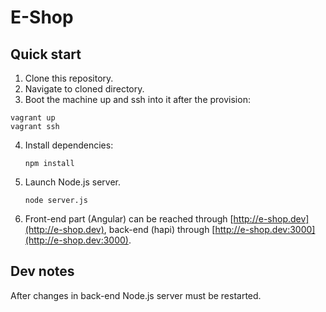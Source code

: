 E-Shop
===

## Quick start

1. Clone this repository.
2. Navigate to cloned directory.
3. Boot the machine up and ssh into it after the provision:

  ```
  vagrant up
  vagrant ssh
  ```
4. Install dependencies:
    ```
    npm install
    ```
5. Launch Node.js server.
    ```
    node server.js
    ```
6. Front-end part (Angular) can be reached through [http://e-shop.dev](http://e-shop.dev), back-end (hapi) through [http://e-shop.dev:3000](http://e-shop.dev:3000).
## Dev notes
After changes in back-end Node.js server must be restarted.
